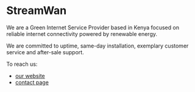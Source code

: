 # StreamWan

We are a Green Internet Service Provider based in Kenya focused on reliable internet connectivity powered by renewable energy.

We are committed to uptime, same-day installation, exemplary customer service and after-sale support.


To reach us:
* [our website](https://streamwan.vercel.app)
* [contact page](https://streamwan.vercel.app/contact-us)
